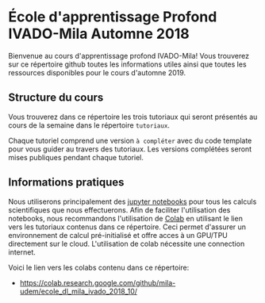 # École d'apprentissage Profond IVADO-Mila Automne 2018
Bienvenue au cours d'apprentissage profond IVADO-Mila! Vous trouverez sur ce répertoire github toutes les informations utiles ainsi que toutes les ressources disponibles pour le cours d'automne 2019.

## Structure du cours
Vous trouverez dans ce répertoire les trois tutoriaux qui seront présentés au cours de la semaine dans le répertoire `tutoriaux`.

Chaque tutoriel comprend une version `à compléter` avec du code template pour vous guider au travers des tutoriaux. Les versions complétées seront mises publiques pendant chaque tutoriel. 

## Informations pratiques
Nous utiliserons principalement des [jupyter notebooks](http://jupyter.org/) pour tous les calculs scientifiques que nous effectuerons. Afin de faciliter l'utilisation des notebooks, nous recommandons l'utilisation de [Colab](https://colab.research.google.com/github/mila-udem/ecole_dl_mila_ivado_2018_10/) en utilisant le lien vers les tutoriaux contenus dans ce répertoire. Ceci permet d'assurer un environnement de calcul pré-initialisé et offre acces à un GPU/TPU directement sur le cloud. L'utilisation de colab nécessite une connection internet.

Voici le lien vers les colabs contenu dans ce répertoire:

* https://colab.research.google.com/github/mila-udem/ecole_dl_mila_ivado_2018_10/
